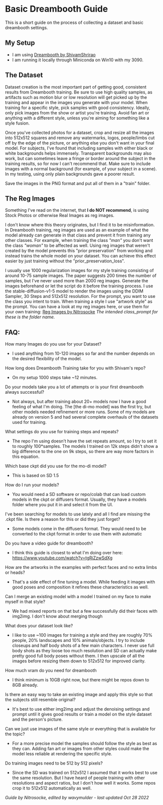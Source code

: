 # Basic Dreambooth Guide
This is a short guide on the process of collecting a dataset and basic dreambooth settings.

## My Setup
- I am using [Dreambooth by ShivamShrirao](https://github.com/ShivamShrirao/diffusers/tree/main/examples/dreambooth)
- I am running it locally through Miniconda on Win10 with my 3090.


## The Dataset
Dataset creation is the most important part of getting good, consistent results from Dreambooth training. Be sure to use high quality samples, as artifacts such as motion blur or low resolution will get picked up by the training and appear in the images you generate with your model. When training for a specific style, pick samples with good consistency. Ideally, only pick images from the show or artist you're training. Avoid fan art or anything with a different style, unless you're aiming for something like a style fusion.

Once you've collected photos for a dataset, crop and resize all the images into 512x512 squares and remove any watermarks, logos, people/limbs cut off by the edge of the picture, or anything else you don't want in your final model. For subjects, I've found that including samples with either black or white backgrounds helps immensely. Transparent backgrounds may also work, but can sometimes leave a fringe or border around the subject in the training results, so for now I can't recommend that. Make sure to include images with a normal background (for example, of your subject in a scene). In my testing, using only plain backgrounds gave a poorer result.

Save the images in the PNG format and put all of them in a "train" folder.

## The Reg Images
Something I've read on the internet, that **I do NOT recommend**, is using Stock Photos or otherwise Real Images as reg images.

I don't know where this theory originates, but I find it to be misinformation. In Dreambooth training, reg images are used as an example of what the model already can generate in that class and prevent it from training any other classes. For example, when training the class _"man"_ you don't want the class _"woman"_ to be affected as well.
Using reg images that weren't created by the model prevents this "prior preservation" from working and instead trains the whole model on your dataset. You can achieve this effect easier by just training without the "prior_preservation_loss".

I usually use 1000 regularization images for my style training consisting of around 10-75 sample images. The paper suggests 200 times the number of samples, but I've never used more than 2000 reg images. Generate the images beforehand or let the script do it before the training process. I use the stable-diffusion-v1-5 model to render the images using the DDIM Sampler, 30 Steps and 512x512 resolution. For the prompt, you want to use the class you intent to train. When training a style I use "artwork style" as the prompt. You can have a look at my reg images here, or use them for your own training:
[Reg Images by Nitrosocke](https://drive.google.com/drive/folders/19pI70Ilfs0zwz1yYx-Pu8Q9vlOr9975M)
_The intended class_prompt for these is the folder name._



## FAQ:

How many Images do you use for your Dataset?
- I used anything from 10-120 images so far and the number depends on the desired flexibility of the model.

How long does Dreambooth Training take for you with Shivam's repo?
- On my setup 1000 steps take ~12 minutes.

Do your models take you a lot of attempts or is your first dreambooth always successful?
- Not always, but after training about 20+ models now I have a good feeling of what I'm doing. The [the di-mo model] was the first try, but other models needed refinement or more runs. Some of my models are already on version 5 and had several complete overhauls of the datasets used for training.

What settings do you use for training steps and repeats?
- The repo I'm using doesn’t have the set repeats amount, so I try to set it to roughly 100*samples. The models I trained on 12k steps didn't show a big difference to the one on 9k steps, so there are way more factors in this equation.

Which base ckpt did you use for the mo-di model?
- This is based on SD 1.5

How do I run your models?
- You would need a SD software or repo/colab that can load custom models in the ckpt or diffusers format. Usually, they have a models folder where you put it in and select it from the UI.

I've been searching for models to use lately and all I find are missing the .ckpt file. Is there a reason for this or did they just forget?
- Some models come in the diffusers format. They would need to be converted to the ckpt format in order to use them with automatic

Do you have a video guide for dreambooth?
- I think this guide is closest to what I'm doing over here:
https://www.youtube.com/watch?v=tgRiZzwSdXg


How are the artworks in the examples with perfect faces and no extra limbs or heads?
- That's a side effect of fine tuning a model. While feeding it images with good poses and composition it refines these characteristics as well.

Can I merge an existing model with a model I trained on my face to make myself in that style?
- We had mixed reports on that but a few successfully did their faces with img2img. I don't know about merging though

What does your dataset look like?
- I like to use ~100 images for training a style and they are roughly 70% people, 20% landscapes and 10% animals/objects. I try to include closeups and half body shots of a few main characters. I never use full body shots as they loose too much resolution and SD can actually make pretty good full body poses without them.
I then upscale of all the images before resizing them down to 512x512 for improved clarity.

How much vram do you need for dreambooth
- I think minimum is 10GB right now, but there might be repos down to 8GB already.

Is there an easy way to take an existing image and apply this style so that the subjects still resemble original?
- It's best to use either img2img and adjust the denoising settings and prompt until it gives good results or train a model on the style dataset and the person's picture.

Can we just use images of the same style or everything that is available for the topic?
- For a more precise model the samples should follow the style as best as they can. Adding fan art or images from other styles could make the model less reliable at rendering the specific style.

Do training images need to be 512 by 512 pixels?
- Since the SD was trained on 512x512 I assumed that it works best to use the same resolution. But I have heard of people training with other resolutions and aspect ratios, but I don't how well it works. Some repos crop it to 512x512 automatically as well.



*Guide by Nitrosocke, edited by wavymulder - last updated Oct 28 2022*
